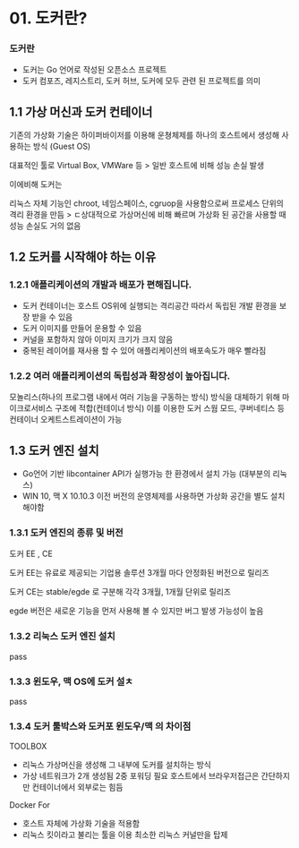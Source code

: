 # 01. 도커란?

### 도커란

- 도커는 Go 언어로 작성된 오픈소스 프로젝트
- 도커 컴포즈, 레지스트리, 도커 허브, 도커에 모두 관련 된 프로젝트를 의미

## 1.1 가상 머신과 도커 컨테이너

기존의 가상화 기술은 하이퍼바이저를 이용해 운쳥체제를 하나의 호스트에서 생성해 사용하는 방식 (Guest OS)

대표적인 툴로 Virtual Box, VMWare 등 > 일반 호스트에 비해 성능 손실 발생

이에비해 도커는

리눅스 자체 기능인 chroot, 네임스페이스, cgruop을 사용함으로써 프로세스 단위의 격리 환경을 만듬 > ㄷ상대적으로 가상머신에 비해 빠르며 가상화 된 공간을 사용할 때 성능 손실도 거의 없음

## 1.2 도커를 시작해야 하는 이유

### 1.2.1 애플리케이션의 개발과 배포가 편해집니다.

- 도커 컨테이너는 호스트 OS위에 실행되는 격리공간 따라서 독립된 개발 환경을 보장 받을 수 있음
- 도커 이미지를 만들어 운용할 수 있음
- 커널을 포함하지 않아 이미지 크기가 크지 않음
- 중복된 레이어를 재사용 할 수 있어 애플리케이션의 배포속도가 매우 빨라짐

### 1.2.2 여러 애플리케이션의 독립성과 확장성이 높아집니다.

모놀리스(하나의 프로그램 내에서 여러 기능을 구동하는 방식) 방식을 대체하기 위해 마이크로서비스 구조에 적합(컨테이너 방식) 이를 이용한 도커 스웜 모드, 쿠버네티스 등 컨테이너 오케트스트레이션이 가능

## 1.3 도커 엔진 설치

- Go언어 기반 libcontainer API가 실행가능 한 환경에서 설치 가능 (대부분의 리눅스)
- WIN 10, 맥 X 10.10.3 이전 버전의 운영체제를 사용하면 가상화 공간을 별도 설치 해야함

### 1.3.1 도커 엔진의 종류 및 버전

도커 EE , CE

도커 EE는 유료로 제공되는 기업용 솔루션 3개월 마다 안정화된 버전으로 릴리즈

도커 CE는 stable/egde 로 구분해 각각 3개월, 1개월 단위로 릴리즈

egde 버전은 새로운 기능을 먼저 사용해 볼 수 있지만 버그 발생 가능성이 높음

### 1.3.2 리눅스 도커 엔진 설치

pass

### 1.3.3 윈도우, 맥 OS에 도커 설ㅊ

pass

### 1.3.4 도커 툴박스와 도커포 윈도우/맥 의 차이점

TOOLBOX

- 리눅스 가상머신을 생성해 그 내부에 도커를 설치하는 방식
- 가상 네트워크가 2개 생성됨 2중 포워딩 필요 호스트에서 브라우저접근은 간단하지만 컨테이너에서 외부로는 힘듬

Docker For

- 호스트 자체에 가상화 기술을 적용함
- 리눅스 킷이라고 불리는 툴을 이용 최소한 리눅스 커널만을 탑제